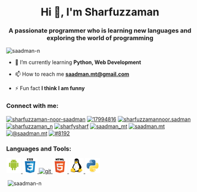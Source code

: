 <h1 align="center">Hi 👋, I'm Sharfuzzaman</h1>
<h3 align="center">A passionate programmer who is learning new languages and exploring the world of programming</h3>

<p align="left"> <img src="https://komarev.com/ghpvc/?username=saadman-n&label=Profile%20views&color=0e75b6&style=flat" alt="saadman-n" /> </p>

- 🌱 I’m currently learning **Python, Web Development**

- 📫 How to reach me **saadman.mt@gmail.com**

- ⚡ Fun fact **I think I am funny**

<h3 align="left">Connect with me:</h3>
<p align="left">
<a href="https://linkedin.com/in/sharfuzzaman-noor-saadman" target="blank"><img align="center" src="https://raw.githubusercontent.com/rahuldkjain/github-profile-readme-generator/master/src/images/icons/Social/linked-in-alt.svg" alt="sharfuzzaman-noor-saadman" height="30" width="40" /></a>
<a href="https://stackoverflow.com/users/17994816" target="blank"><img align="center" src="https://raw.githubusercontent.com/rahuldkjain/github-profile-readme-generator/master/src/images/icons/Social/stack-overflow.svg" alt="17994816" height="30" width="40" /></a>
<a href="https://fb.com/sharfuzzamannoor.sadman" target="blank"><img align="center" src="https://raw.githubusercontent.com/rahuldkjain/github-profile-readme-generator/master/src/images/icons/Social/facebook.svg" alt="sharfuzzamannoor.sadman" height="30" width="40" /></a>
<a href="https://instagram.com/sharfuzzaman_n" target="blank"><img align="center" src="https://raw.githubusercontent.com/rahuldkjain/github-profile-readme-generator/master/src/images/icons/Social/instagram.svg" alt="sharfuzzaman_n" height="30" width="40" /></a>
<a href="https://www.codechef.com/users/sharfysharf" target="blank"><img align="center" src="https://cdn.jsdelivr.net/npm/simple-icons@3.1.0/icons/codechef.svg" alt="sharfysharf" height="30" width="40" /></a>
<a href="https://www.hackerrank.com/saadman_mt" target="blank"><img align="center" src="https://raw.githubusercontent.com/rahuldkjain/github-profile-readme-generator/master/src/images/icons/Social/hackerrank.svg" alt="saadman_mt" height="30" width="40" /></a>
<a href="https://codeforces.com/profile/saadman.mt" target="blank"><img align="center" src="https://raw.githubusercontent.com/rahuldkjain/github-profile-readme-generator/master/src/images/icons/Social/codeforces.svg" alt="saadman.mt" height="30" width="40" /></a>
<a href="https://www.hackerearth.com/@saadman.mt" target="blank"><img align="center" src="https://raw.githubusercontent.com/rahuldkjain/github-profile-readme-generator/master/src/images/icons/Social/hackerearth.svg" alt="@saadman.mt" height="30" width="40" /></a>
<a href="https://discord.gg/#8192" target="blank"><img align="center" src="https://raw.githubusercontent.com/rahuldkjain/github-profile-readme-generator/master/src/images/icons/Social/discord.svg" alt="#8192" height="30" width="40" /></a>
</p>

<h3 align="left">Languages and Tools:</h3>
<p align="left"> <a href="https://developer.android.com" target="_blank" rel="noreferrer"> <img src="https://raw.githubusercontent.com/devicons/devicon/master/icons/android/android-original-wordmark.svg" alt="android" width="40" height="40"/> </a> <a href="https://www.w3schools.com/css/" target="_blank" rel="noreferrer"> <img src="https://raw.githubusercontent.com/devicons/devicon/master/icons/css3/css3-original-wordmark.svg" alt="css3" width="40" height="40"/> </a> <a href="https://git-scm.com/" target="_blank" rel="noreferrer"> <img src="https://www.vectorlogo.zone/logos/git-scm/git-scm-icon.svg" alt="git" width="40" height="40"/> </a> <a href="https://www.w3.org/html/" target="_blank" rel="noreferrer"> <img src="https://raw.githubusercontent.com/devicons/devicon/master/icons/html5/html5-original-wordmark.svg" alt="html5" width="40" height="40"/> </a> <a href="https://www.linux.org/" target="_blank" rel="noreferrer"> <img src="https://raw.githubusercontent.com/devicons/devicon/master/icons/linux/linux-original.svg" alt="linux" width="40" height="40"/> </a> <a href="https://www.python.org" target="_blank" rel="noreferrer"> <img src="https://raw.githubusercontent.com/devicons/devicon/master/icons/python/python-original.svg" alt="python" width="40" height="40"/> </a> </p>

<p>&nbsp;<img align="center" src="https://github-readme-stats.vercel.app/api?username=saadman-n&show_icons=true&locale=en" alt="saadman-n" /></p>

